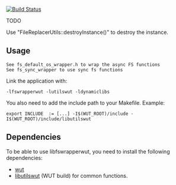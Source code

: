 [![Build Status](https://travis-ci.org/Maschell/fs_wrapper.svg?branch=wut)](https://travis-ci.org/Maschell/fs_wrapper)

TODO

Use "FileReplacerUtils::destroyInstance()" to destroy the instance.

## Usage
	See fs_default_os_wrapper.h to wrap the async FS functions
	See fs_sync_wrapper to use sync fs functions


Link the application with:
```
-lfswrapperwut -lutilswut -ldynamiclibs 
```

You also need to add the include path to your Makefile. Example:

```
export INCLUDE	:= [...] -I$(WUT_ROOT)/include -I$(WUT_ROOT)/include/libutilswut
```

## Dependencies
To be able to use libfswrapperwut, you need to install the following dependencies:

- [wut](https://github.com/decaf-emu/wut)
- [libutilswut](https://github.com/Maschell/libutils/tree/wut) (WUT build) for common functions.